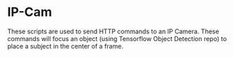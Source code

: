 # IP-Cam

These scripts are used to send HTTP commands to an IP Camera. These commands will focus an object (using Tensorflow Object Detection repo) to place a subject in the center of a frame. 
